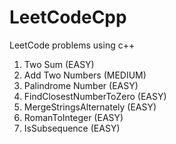 # LeetCodeCpp
LeetCode problems using c++

1. Two Sum (EASY)
2. Add Two Numbers (MEDIUM)
9. Palindrome Number (EASY)
2239. FindClosestNumberToZero (EASY)
1768. MergeStringsAlternately (EASY)
13. RomanToInteger (EASY)
392. IsSubsequence (EASY)